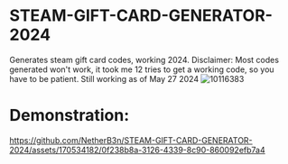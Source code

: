 # STEAM-GIFT-CARD-GENERATOR-2024
Generates steam gift card codes, working 2024. Disclaimer: Most codes generated won't work, it took me 12 tries to get a working code, so you have to be patient.
Still working as of May 27 2024
![10116383](https://github.com/NetherB3n/STEAM-GIFT-CARD-GENERATOR-2024/assets/170534182/dfd06ae3-c177-444b-a006-ea8afca88a15)

# Demonstration:
https://github.com/NetherB3n/STEAM-GIFT-CARD-GENERATOR-2024/assets/170534182/0f238b8a-3126-4339-8c90-860092efb7a4

